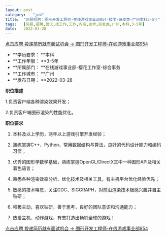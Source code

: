```yaml
---
layout:	post
category:	"job"
title:	"网易招聘：图形开发工程师-在线游戏事业部954-技术-研发类-广州本科3-5年"
tags:	[网易,招聘,面试,找工作,工作,内推,技术,研发类,广州,本科,3-5年]
date:	2022-03-28
---
```


[点击应聘 投递简历就有面试机会 ->  图形开发工程师-在线游戏事业部954](http://mobile.bole.netease.com/bole/boleDetail?id=36595&employeeId=346f03c3cda5f04c&key=all)



- **学历要求： **本科
- **工作年限： **3-5年
- **所属部门： **在线游戏事业部-樱花工作室-综合事务
- **工作城市： **广州
- **发布日期： **2022-03-28



**职位描述**

1.负责客户端各种渲染效果开发；

2.负责客户端图形渲染的性能优化。





**职位要求**

1. 本科及以上学历，两年以上游戏引擎开发经验；

2. 熟练掌握C++、Python、常用数据结构与算法，良好的代码设计能力和编码习惯；

3. 优秀的图形学数学基础，熟练掌握OpenGL/DirectX其中一种图形API及相关着色语言；

4. 熟悉各种渲染效率分析、优化技术及相关工具，有主机平台优化经验优先；

5. 敏感的技术嗅觉，关注GDC、SIGGRAPH，对前沿渲染技术极感兴趣并自主钻研；

6. 积极主动，喜欢钻研，善于思考，良好的团队意识和沟通能力；

7. 热爱主机、动作游戏，有志打造出畅销全球的游戏！





[点击应聘 投递简历就有面试机会 ->  图形开发工程师-在线游戏事业部954](http://mobile.bole.netease.com/bole/boleDetail?id=36595&employeeId=346f03c3cda5f04c&key=all)